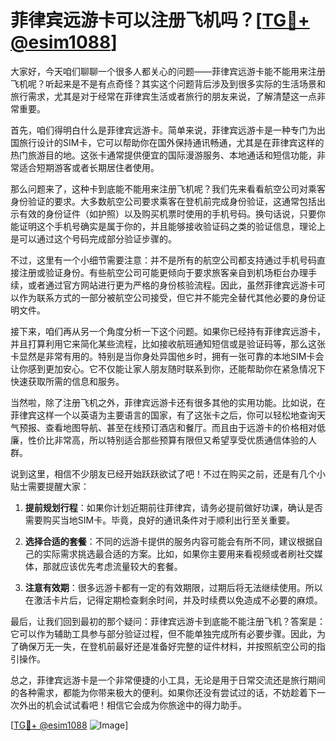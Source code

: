 # 菲律宾远游卡可以注册飞机吗？[[TG💪+ @esim1088](https://t.me/s/esim1088)]

大家好，今天咱们聊聊一个很多人都关心的问题——菲律宾远游卡能不能用来注册飞机呢？听起来是不是有点奇怪？其实这个问题背后涉及到很多实际的生活场景和旅行需求，尤其是对于经常在菲律宾生活或者旅行的朋友来说，了解清楚这一点非常重要。

首先，咱们得明白什么是菲律宾远游卡。简单来说，菲律宾远游卡是一种专门为出国旅行设计的SIM卡，它可以帮助你在国外保持通讯畅通，尤其是在菲律宾这样的热门旅游目的地。这张卡通常提供便宜的国际漫游服务、本地通话和短信功能，非常适合短期游客或者长期居住者使用。

那么问题来了，这种卡到底能不能用来注册飞机呢？我们先来看看航空公司对乘客身份验证的要求。大多数航空公司要求乘客在登机前完成身份验证，这通常包括出示有效的身份证件（如护照）以及购买机票时使用的手机号码。换句话说，只要你能证明这个手机号确实是属于你的，并且能够接收验证码之类的验证信息，理论上是可以通过这个号码完成部分验证步骤的。

不过，这里有一个小细节需要注意：并不是所有的航空公司都支持通过手机号码直接注册或验证身份。有些航空公司可能更倾向于要求旅客亲自到机场柜台办理手续，或者通过官方网站进行更为严格的身份核验流程。因此，虽然菲律宾远游卡可以作为联系方式的一部分被航空公司接受，但它并不能完全替代其他必要的身份证明文件。

接下来，咱们再从另一个角度分析一下这个问题。如果你已经持有菲律宾远游卡，并且打算利用它来简化某些流程，比如接收航班通知短信或是验证码等，那么这张卡显然是非常有用的。特别是当你身处异国他乡时，拥有一张可靠的本地SIM卡会让你感到更加安心。它不仅能让家人朋友随时联系到你，还能帮助你在紧急情况下快速获取所需的信息和服务。

当然啦，除了注册飞机之外，菲律宾远游卡还有很多其他的实用功能。比如说，在菲律宾这样一个以英语为主要语言的国家，有了这张卡之后，你可以轻松地查询天气预报、查看地图导航、甚至在线预订酒店和餐厅。而且由于远游卡的价格相对低廉，性价比非常高，所以特别适合那些预算有限但又希望享受优质通信体验的人群。

说到这里，相信不少朋友已经开始跃跃欲试了吧！不过在购买之前，还是有几个小贴士需要提醒大家：

1. **提前规划行程**：如果你计划近期前往菲律宾，请务必提前做好功课，确认是否需要购买当地SIM卡。毕竟，良好的通讯条件对于顺利出行至关重要。
   
2. **选择合适的套餐**：不同的远游卡提供的服务内容可能会有所不同，建议根据自己的实际需求挑选最合适的方案。比如，如果你主要用来看视频或者刷社交媒体，那就应该优先考虑流量较大的套餐。

3. **注意有效期**：很多远游卡都有一定的有效期限，过期后将无法继续使用。所以在激活卡片后，记得定期检查剩余时间，并及时续费以免造成不必要的麻烦。

最后，让我们回到最初的那个疑问：菲律宾远游卡到底能不能注册飞机？答案是：它可以作为辅助工具参与部分验证过程，但不能单独完成所有必要步骤。因此，为了确保万无一失，在登机前最好还是准备好完整的证件材料，并按照航空公司的指引操作。

总之，菲律宾远游卡是一个非常便捷的小工具，无论是用于日常交流还是旅行期间的各种需求，都能为你带来极大的便利。如果你还没有尝试过的话，不妨趁着下一次外出的机会试试看吧！相信它会成为你旅途中的得力助手。

[[TG💪+ @esim1088](https://t.me/s/esim1088) ![Image](https://i.postimg.cc/4NQfJmqS/Snipaste-2025-05-13-00-14-12.png)]